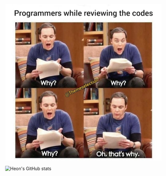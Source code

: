 
<p align="center">
  <img src="./tbbt.jpg">
</p>

![Heon's GitHub stats](https://github-readme-stats.vercel.app/api?username=heon0945&theme=vue-dark&show_icons=true)
